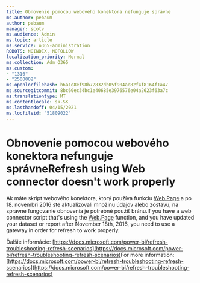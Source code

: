 ```yaml
---
title: Obnovenie pomocou webového konektora nefunguje správne
ms.author: pebaum
author: pebaum
manager: scotv
ms.audience: Admin
ms.topic: article
ms.service: o365-administration
ROBOTS: NOINDEX, NOFOLLOW
localization_priority: Normal
ms.collection: Adm_O365
ms.custom:
- "1316"
- "2500002"
ms.openlocfilehash: b6a1e8ef98b72832db05f904ae82f4f8164f1a47
ms.sourcegitcommit: 8bc60ec34bc1e40685e3976576e04a2623f63a7c
ms.translationtype: MT
ms.contentlocale: sk-SK
ms.lasthandoff: 04/15/2021
ms.locfileid: "51809022"
---
```

# <a name="refresh-using-web-connector-doesnt-work-properly"></a><span data-ttu-id="d0d87-102">Obnovenie pomocou webového konektora nefunguje správne</span><span class="sxs-lookup"><span data-stu-id="d0d87-102">Refresh using Web connector doesn't work properly</span></span>

<span data-ttu-id="d0d87-103">Ak máte skript webového konektora, ktorý používa funkciu [Web.Page](https://msdn.microsoft.com/library/mt260924.aspx) a po 18. novembri 2016 ste aktualizovali množinu údajov alebo zostavu, na správne fungovanie obnovenia je potrebné použiť bránu.</span><span class="sxs-lookup"><span data-stu-id="d0d87-103">If you have a web connector script that's using the [Web.Page](https://msdn.microsoft.com/library/mt260924.aspx) function, and you have updated your dataset or report after November 18th, 2016, you need to use a gateway in order for refresh to work properly.</span></span>

<span data-ttu-id="d0d87-104">Ďalšie informácie: [https://docs.microsoft.com/power-bi/refresh-troubleshooting-refresh-scenarios](https://docs.microsoft.com/power-bi/refresh-troubleshooting-refresh-scenarios)</span><span class="sxs-lookup"><span data-stu-id="d0d87-104">For more information: [https://docs.microsoft.com/power-bi/refresh-troubleshooting-refresh-scenarios](https://docs.microsoft.com/power-bi/refresh-troubleshooting-refresh-scenarios)</span></span>
